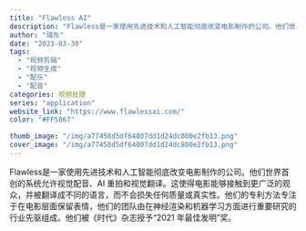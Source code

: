 ```yaml
---
title: "Flawless AI"
description: "Flawless是一家使用先进技术和人工智能彻底改变电影制作的公司。他们世界首创的系统允许视觉配音、AI 重拍和视觉翻译"
author: "瑞东"
date: "2023-03-30"
tags:
  - "视频剪辑"
  - "视频生成"
  - "配乐"
  - "配音"
categories: 视频处理
series: "application"
website_link: "https://www.flawlessai.com/"
color: "#FF5867"

thumb_image: "/img/a77458d5df64807dd1d24dc800e2fb13.png"
cover_image: "/img/a77458d5df64807dd1d24dc800e2fb13.png"
---
```


Flawless是一家使用先进技术和人工智能彻底改变电影制作的公司。他们世界首创的系统允许视觉配音、AI 重拍和视觉翻译。这使得电影能够接触到更广泛的观众，并被翻译成不同的语言，而不会损失任何质量或真实性。他们的专利方法专注于在电影层面保留表情，他们的团队由在神经渲染和机器学习方面进行重要研究的行业先驱组成。他们被《时代》杂志授予“2021 年最佳发明”奖。 